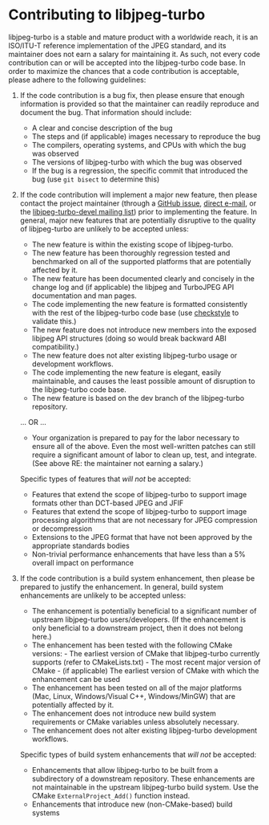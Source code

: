 Contributing to libjpeg-turbo
=============================

libjpeg-turbo is a stable and mature product with a worldwide reach, it is an
ISO/ITU-T reference implementation of the JPEG standard, and its maintainer
does not earn a salary for maintaining it.  As such, not every code
contribution can or will be accepted into the libjpeg-turbo code base.  In
order to maximize the chances that a code contribution is acceptable, please
adhere to the following guidelines:

1. If the code contribution is a bug fix, then please ensure that enough
information is provided so that the maintainer can readily reproduce and
document the bug.  That information should include:
    - A clear and concise description of the bug
    - The steps and (if applicable) images necessary to reproduce the bug
    - The compilers, operating systems, and CPUs with which the bug was
      observed
    - The versions of libjpeg-turbo with which the bug was observed
    - If the bug is a regression, the specific commit that introduced the bug
      (use `git bisect` to determine this)

2. If the code contribution will implement a major new feature, then please
contact the project maintainer (through a
[GitHub issue](https://github.com/libjpeg-turbo/libjpeg-turbo/issues/new),
[direct e-mail](https://libjpeg-turbo.org/About/Contact), or the
[libjpeg-turbo-devel mailing list](https://libjpeg-turbo.org/About/MailingLists))
prior to implementing the feature.  In general, major new features that are
potentially disruptive to the quality of libjpeg-turbo are unlikely to be
accepted unless:
    - The new feature is within the existing scope of libjpeg-turbo.
    - The new feature has been thoroughly regression tested and benchmarked on
      all of the supported platforms that are potentially affected by it.
    - The new feature has been documented clearly and concisely in the change
      log and (if applicable) the libjpeg and TurboJPEG API documentation and
      man pages.
    - The code implementing the new feature is formatted consistently with the
      rest of the libjpeg-turbo code base (use
      [checkstyle](https://github.com/libjpeg-turbo/checkstyle) to validate
      this.)
    - The new feature does not introduce new members into the exposed libjpeg
      API structures (doing so would break backward ABI compatibility.)
    - The new feature does not alter existing libjpeg-turbo usage or
      development workflows.
    - The code implementing the new feature is elegant, easily maintainable,
      and causes the least possible amount of disruption to the libjpeg-turbo
      code base.
    - The new feature is based on the dev branch of the libjpeg-turbo
      repository.

    ... OR ...

    - Your organization is prepared to pay for the labor necessary to ensure
      all of the above.  Even the most well-written patches can still require
      a significant amount of labor to clean up, test, and integrate.  (See
      above RE: the maintainer not earning a salary.)

    Specific types of features that *will not* be accepted:

    - Features that extend the scope of libjpeg-turbo to support image formats
      other than DCT-based JPEG and JFIF
    - Features that extend the scope of libjpeg-turbo to support image
      processing algorithms that are not necessary for JPEG compression or
      decompression
    - Extensions to the JPEG format that have not been approved by the
      appropriate standards bodies
    - Non-trivial performance enhancements that have less than a 5% overall
      impact on performance

3. If the code contribution is a build system enhancement, then please be
prepared to justify the enhancement.  In general, build system enhancements
are unlikely to be accepted unless:
    - The enhancement is potentially beneficial to a significant number of
      upstream libjpeg-turbo users/developers.  (If the enhancement is only
      beneficial to a downstream project, then it does not belong here.)
    - The enhancement has been tested with the following CMake versions:
          - The earliest version of CMake that libjpeg-turbo currently supports
            (refer to CMakeLists.txt)
          - The most recent major version of CMake
          - (if applicable) The earliest version of CMake with which the
            enhancement can be used
    - The enhancement has been tested on all of the major platforms (Mac,
      Linux, Windows/Visual C++, Windows/MinGW) that are potentially affected
      by it.
    - The enhancement does not introduce new build system requirements or CMake
      variables unless absolutely necessary.
    - The enhancement does not alter existing libjpeg-turbo development
      workflows.

    Specific types of build system enhancements that *will not* be accepted:

    - Enhancements that allow libjpeg-turbo to be built from a subdirectory
      of a downstream repository.  These enhancements are not maintainable in
      the upstream libjpeg-turbo build system.  Use the CMake
      `ExternalProject_Add()` function instead.
    - Enhancements that introduce new (non-CMake-based) build systems
